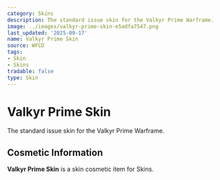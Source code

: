 ```yaml
---
category: Skins
description: The standard issue skin for the Valkyr Prime Warframe.
image: ../images/valkyr-prime-skin-e5adfa7547.png
last_updated: '2025-09-17'
name: Valkyr Prime Skin
source: WFCD
tags:
- Skin
- Skins
tradable: false
type: Skin
---
```


# Valkyr Prime Skin

The standard issue skin for the Valkyr Prime Warframe.

## Cosmetic Information

**Valkyr Prime Skin** is a skin cosmetic item for Skins.

